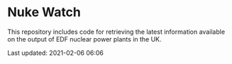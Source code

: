 # Nuke Watch

This repository includes code for retrieving the latest information available on the output of EDF nuclear power plants in the UK.

Last updated: 2021-02-06 06:06